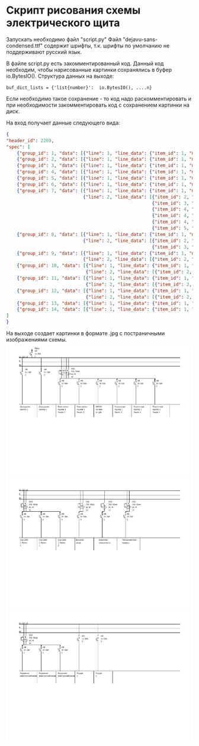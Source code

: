 # Скрипт рисования схемы электрического щита
Запускать необходимо файл "script.py"
Файл "dejavu-sans-condensed.ttf" содержит шрифты, т.к. шрифты по умолчанию не поддерживают русский язык.

В файле script.py есть закомментированный код.
Данный код необходим, чтобы нарисованные картинки сохранялись в буфер io.BytesIO().
Структура данных на выходе:
```commandline
buf_dict_lists = {'list{number}':  io.BytesIO(), ....n}
```
Если необходимо такое сохранение - то код надо раскомментировать и при необходимости закомментировать код с сохранением картинки на диск.

На вход получает данные следующего вида:
```json
{
"header_id": 2269,
"spec": [
    {"group_id": 1, "data": [{"line": 1, "line_data": {"item_id": 1, "module_name": "АВ 4п 25А C", "comment": "Ввод"}}]},
    {"group_id": 2, "data": [{"line": 1, "line_data": {"item_id": 1, "module_name": "УЗИП 4п 20кА", "comment": "УЗИП"}}]},
    {"group_id": 3, "data": [{"line": 1, "line_data": {"item_id": 1, "module_name": "УЗО 25А 300мА AC M 4п", "comment": "Противопожарное УЗО"}}]},
    {"group_id": 4, "data": [{"line": 1, "line_data": {"item_id": 1, "module_name": "РН 3п 63А", "comment": "Реле напряжения"}}]},
    {"group_id": 5, "data": [{"line": 1, "line_data": {"item_id": 1, "module_name": "АВ 1п 10А C", "comment": "Освещение группа 1"}}]},
    {"group_id": 6, "data": [{"line": 1, "line_data": {"item_id": 1, "module_name": "АВ 1п 10А C", "comment": "Освещение группа 2"}}]},
    {"group_id": 7, "data": [{"line": 1, "line_data": {"item_id": 1, "module_name": "УЗО 25А 30мА AC M 4п", "comment": "Розеточная группа 1"}},
                             {"line": 2, "line_data": [{"item_id": 2, "module_name": "АВ 1п 16А C", "comment": "Розеточная группа 1 Линия 1"},
                                                       {"item_id": 3, "module_name": "АВ 2п 16А C", "comment": "Розеточная группа 1 Линия 2"},
                                                       {"item_id": 4, "module_name": "АВ 3п 16А C", "comment": "Розеточная группа 1 Линия 3"},
                                                       {"item_id": 4, "module_name": "АВ 3п 16А C", "comment": "Розеточная группа 1 Линия 3"},
                                                       {"item_id": 4, "module_name": "АВ 3п 16А C", "comment": "Розеточная группа 1 Линия 3"},
                                                       {"item_id": 5, "module_name": "АВ 4п 16А C", "comment": "Розеточная группа 1 Линия 4"}]}]},
    {"group_id": 8, "data": [{"line": 1, "line_data": {"item_id": 1, "module_name": "УЗО 25А 30мА AC M 2п", "comment": "Сан.узел 1"}},
                             {"line": 2, "line_data": [{"item_id": 2, "module_name": "АВ 2п 16А C", "comment": "Сан.узел 1 Линия 1"},
                                                       {"item_id": 3, "module_name": "АВ 2п 16А C", "comment": "Сан.узел 1 Линия 2"}]}]},
    {"group_id": 9, "data": [{"line": 1, "line_data": {"item_id": 1, "module_name": "УЗО 25А 30мА AC M 2п", "comment": "Духовой шкаф"}},
                             {"line": 2, "line_data": [{"item_id": 2, "module_name": "АВ 2п 16А C", "comment": "Духовой шкаф"}]}]},
    {"group_id": 10, "data": [{"line": 1, "line_data": {"item_id": 1, "module_name": "УЗО 25А 30мА AC M 1п", "comment": "Варочная поверхность"}},
                              {"line": 2, "line_data": [{"item_id": 2, "module_name": "АВ 2п 16А C", "comment": "Варочная поверхность"}]}]},
    {"group_id": 11, "data": [{"line": 1, "line_data": {"item_id": 1, "module_name": "УЗО 25А 30мА AC M 2п", "comment": "Посудомоечная машина"}},
                              {"line": 2, "line_data": [{"item_id": 2, "module_name": "АВ 2п 16А C", "comment": "Посудомоечная машина"}]}]},
    {"group_id": 12, "data": [{"line": 1, "line_data": {"item_id": 1, "module_name": "УЗО 25А 30мА AC M 4п", "comment": "Наружное электроснабжение"}},
                              {"line": 2, "line_data": [{"item_id": 2, "module_name": "АВ 2п 16А C", "comment": "Наружное электроснабжение"}]}]},
    {"group_id": 13, "data": [{"line": 1, "line_data": {"item_id": 1, "module_name": "АВ 1п 16А C", "comment": "Резерв 1"}}]},
    {"group_id": 14, "data": [{"line": 1, "line_data": {"item_id": 1, "module_name": "АВ 1п 16А C", "comment": "Резерв 2"}}]}
]
}
```
На выходе создает картинки в формате .jpg с постраничными изображениями схемы.
![](Scheme1.jpg)
![](Scheme2.jpg)
![](Scheme3.jpg)
